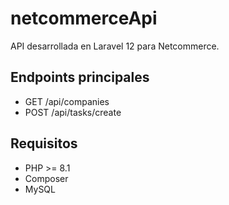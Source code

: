 # netcommerceApi

API desarrollada en Laravel 12 para Netcommerce.

## Endpoints principales
- GET /api/companies
- POST /api/tasks/create

## Requisitos
- PHP >= 8.1
- Composer
- MySQL

